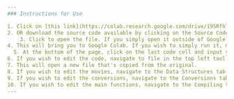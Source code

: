 ```yaml
---
### Instructions for Use

1. Click on [this link](https://colab.research.google.com/drive/19SRfhT24gWnXcTtiDNyVIQDqZN0-4aSl?usp=sharing)
2. OR download the source code available by clicking on the Source Code (Github)) link, and upload the file to your Google Drive.
    3. Click to open the file. If you simply open it outside of Google Drive, you will receive an error.
4. This will bring you to Google Colab. If you wish to simply run it, navigate to the Runtime tab in the top left, and select run all.
  5. At the bottom of the page, click on the last code cell and input your desired movie!
6. If you wish to edit the code, navigate to file in the top left tool bar and select Save a copy in Drive.
7. This will open a new file that's copied from the original.
8. If you wish to edit the movies, navigate to the Data Structures tab and edit away!
9. If you wish to edit the conversions, navigate to the Conversions tab and edit away!
10. If you wish to edit the main functions, navigate to the Compiling tab and edit away!
---
```

